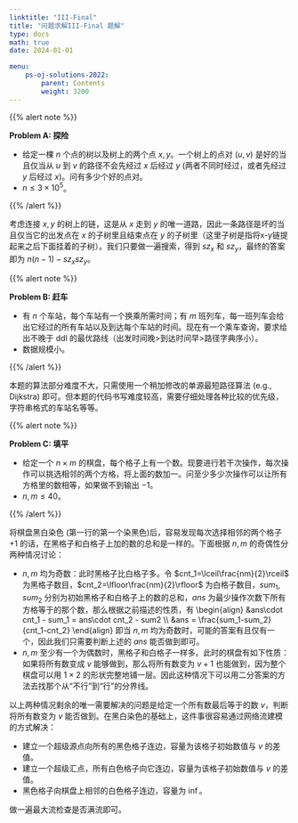 ```yaml
---
linktitle: "III-Final"
title: "问题求解III-Final 题解"
type: docs
math: true
date: 2024-01-01

menu:
    ps-oj-solutions-2022:
        parent: Contents
        weight: 3200
---
```


{{% alert note %}}

**Problem A: 探险**

* 给定一棵 $n$ 个点的树以及树上的两个点 $x, y$。一个树上的点对 $(u, v)$ 是好的当且仅当从 $u$ 到 $v$ 的路径不会先经过 $x$ 后经过 $y$ (两者不同时经过，或者先经过 $y$ 后经过 $x$)。问有多少个好的点对。
* $n\leq 3\times 10^5$。

{{% /alert %}}

考虑连接 $x, y$ 的树上的链，这是从 $x$ 走到 $y$ 的唯一道路，因此一条路径是坏的当且仅当它的出发点在 $x$ 的子树里且结束点在 $y$ 的子树里（这里子树是指将x-y链提起来之后下面挂着的子树）。我们只要做一遍搜索，得到 $sz_x$ 和 $sz_y$，最终的答案即为 $n(n-1)-sz_xsz_y$。

{{% alert note %}}

**Problem B: 赶车**

* 有 $n$ 个车站，每个车站有一个换乘所需时间；有 $m$ 班列车，每一班列车会给出它经过的所有车站以及到达每个车站的时间。现在有一个乘车查询，要求给出不晚于 ddl 的最优路线（出发时间晚>到达时间早>路径字典序小）。
* 数据规模小。

{{% /alert %}}

本题的算法部分难度不大，只需使用一个稍加修改的单源最短路径算法 (e.g., Dijkstra) 即可。但本题的代码书写难度较高，需要仔细处理各种比较的优先级，字符串格式的车站名等等。

{{% alert note %}}

**Problem C: 填平**

* 给定一个 $n\times m$ 的棋盘，每个格子上有一个数。现要进行若干次操作，每次操作可以挑选相邻的两个方格，将上面的数加一。问至少多少次操作可以让所有方格里的数相等，如果做不到输出 $-1$。
* $n, m\leq 40$。

{{% /alert %}}

将棋盘黑白染色 (第一行的第一个染黑色)后，容易发现每次选择相邻的两个格子 $+1$ 的话，在黑格子和白格子上加的数的总和是一样的。下面根据 $n, m$ 的奇偶性分两种情况讨论：
* $n, m$ 均为奇数：此时黑格子比白格子多。令 $cnt_1=\lceil\frac{nm}{2}\rceil$ 为黑格子数目，$cnt_2=\lfloor\frac{nm}{2}\rfloor$ 为白格子数目，$sum_1, sum_2$ 分别为初始黑格子和白格子上的数的总和，$ans$ 为最少操作次数下所有方格等于的那个数，那么根据之前描述的性质，有
\begin{align}
    &ans\cdot cnt_1 - sum_1 = ans\cdot cnt_2 - sum2 \\\\
    &ans = \frac{sum_1-sum_2}{cnt_1-cnt_2}
\end{align}
即当 $n, m$ 均为奇数时，可能的答案有且仅有一个，因此我们只需要判断上述的 $ans$ 能否做到即可。
* $n, m$ 至少有一个为偶数时，黑格子和白格子一样多。此时的棋盘有如下性质：如果将所有数变成 $v$ 能够做到，那么将所有数变为 $v+1$ 也能做到，因为整个棋盘可以用 $1\times 2$ 的形状完整地铺一层。因此这种情况下可以用二分答案的方法去找那个从“不行”到“行”的分界线。

以上两种情况剩余的唯一需要解决的问题是给定一个所有数最后等于的数 $v$，判断将所有数变为 $v$ 能否做到。在黑白染色的基础上，这件事很容易通过网络流建模的方式解决：
* 建立一个超级源点向所有的黑色格子连边，容量为该格子初始数值与 $v$ 的差值。
* 建立一个超级汇点，所有白色格子向它连边，容量为该格子初始数值与 $v$ 的差值。
* 黑色格子向棋盘上相邻的白色格子连边，容量为 $\inf$。

做一遍最大流检查是否满流即可。